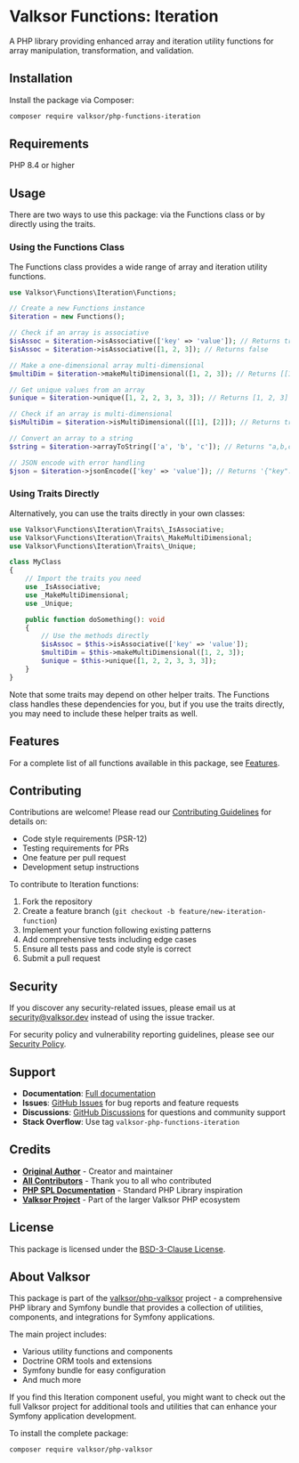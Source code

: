 # Valksor Functions: Iteration

A PHP library providing enhanced array and iteration utility functions for array manipulation, transformation, and validation.

## Installation

Install the package via Composer:

```bash
composer require valksor/php-functions-iteration
```

## Requirements

PHP 8.4 or higher

## Usage

There are two ways to use this package: via the Functions class or by directly using the traits.

### Using the Functions Class

The Functions class provides a wide range of array and iteration utility functions.

```php
use Valksor\Functions\Iteration\Functions;

// Create a new Functions instance
$iteration = new Functions();

// Check if an array is associative
$isAssoc = $iteration->isAssociative(['key' => 'value']); // Returns true
$isAssoc = $iteration->isAssociative([1, 2, 3]); // Returns false

// Make a one-dimensional array multi-dimensional
$multiDim = $iteration->makeMultiDimensional([1, 2, 3]); // Returns [[1], [2], [3]]

// Get unique values from an array
$unique = $iteration->unique([1, 2, 2, 3, 3, 3]); // Returns [1, 2, 3]

// Check if an array is multi-dimensional
$isMultiDim = $iteration->isMultiDimensional([[1], [2]]); // Returns true

// Convert an array to a string
$string = $iteration->arrayToString(['a', 'b', 'c']); // Returns "a,b,c"

// JSON encode with error handling
$json = $iteration->jsonEncode(['key' => 'value']); // Returns '{"key":"value"}'
```

### Using Traits Directly

Alternatively, you can use the traits directly in your own classes:

```php
use Valksor\Functions\Iteration\Traits\_IsAssociative;
use Valksor\Functions\Iteration\Traits\_MakeMultiDimensional;
use Valksor\Functions\Iteration\Traits\_Unique;

class MyClass
{
    // Import the traits you need
    use _IsAssociative;
    use _MakeMultiDimensional;
    use _Unique;

    public function doSomething(): void
    {
        // Use the methods directly
        $isAssoc = $this->isAssociative(['key' => 'value']);
        $multiDim = $this->makeMultiDimensional([1, 2, 3]);
        $unique = $this->unique([1, 2, 2, 3, 3, 3]);
    }
}
```

Note that some traits may depend on other helper traits. The Functions class handles these dependencies for you, but if you use the traits directly, you may need to include these helper traits as well.

## Features

For a complete list of all functions available in this package, see [Features](docs/features.md).


## Contributing

Contributions are welcome! Please read our [Contributing Guidelines](CONTRIBUTING.md) for details on:

- Code style requirements (PSR-12)
- Testing requirements for PRs
- One feature per pull request
- Development setup instructions

To contribute to Iteration functions:

1. Fork the repository
2. Create a feature branch (`git checkout -b feature/new-iteration-function`)
3. Implement your function following existing patterns
4. Add comprehensive tests including edge cases
5. Ensure all tests pass and code style is correct
6. Submit a pull request

## Security

If you discover any security-related issues, please email us at security@valksor.dev instead of using the issue tracker.

For security policy and vulnerability reporting guidelines, please see our [Security Policy](SECURITY.md).

## Support

- **Documentation**: [Full documentation](https://github.com/valksor/php-valksor)
- **Issues**: [GitHub Issues](https://github.com/valksor/php-valksor/issues) for bug reports and feature requests
- **Discussions**: [GitHub Discussions](https://github.com/valksor/php-valksor/discussions) for questions and community support
- **Stack Overflow**: Use tag `valksor-php-functions-iteration`

## Credits

- **[Original Author](https://github.com/valksor)** - Creator and maintainer
- **[All Contributors](https://github.com/valksor/php-valksor/graphs/contributors)** - Thank you to all who contributed
- **[PHP SPL Documentation](https://www.php.net/manual/en/book.spl.php)** - Standard PHP Library inspiration
- **[Valksor Project](https://github.com/valksor)** - Part of the larger Valksor PHP ecosystem

## License

This package is licensed under the [BSD-3-Clause License](LICENSE).

## About Valksor

This package is part of the [valksor/php-valksor](https://github.com/valksor/php-valksor) project - a comprehensive PHP library and Symfony bundle that provides a collection of utilities, components, and integrations for Symfony applications.

The main project includes:
- Various utility functions and components
- Doctrine ORM tools and extensions
- Symfony bundle for easy configuration
- And much more

If you find this Iteration component useful, you might want to check out the full Valksor project for additional tools and utilities that can enhance your Symfony application development.

To install the complete package:

```bash
composer require valksor/php-valksor
```
